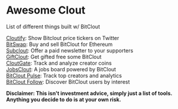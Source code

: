 # Awesome Clout
List of different things built w/ BitClout

[Cloutify](https://chrome.google.com/webstore/detail/cloutify-show-bitclout-pr/mmpacdkjmmnichfpplcpcipgcdphfhdg): Show Bitclout price tickers on Twitter  
[BitSwap](https://bitswap.network/): Buy and sell BitClout for Ethereum  
[Subclout](https://www.subclout.com/): Offer a paid newsletter to your supporters  
[GiftClout](https://www.giftclout.com/): Get gifted free some BitClout  
[CloutGate](https://cloutgate.com/): Track and analyze creator coins  
[JobsClout](http://jobclout.me/): A jobs board powered by BitClout  
[BitClout Pulse](https://www.bitcloutpulse.com/): Track top creators and analytics  
[BitClout Follow](https://bitcloutfollow.com/): Discover BitClout users by interest

**Disclaimer: This isn't investment advice, simply just a list of tools. Anything you decide to do is at your own risk.**

